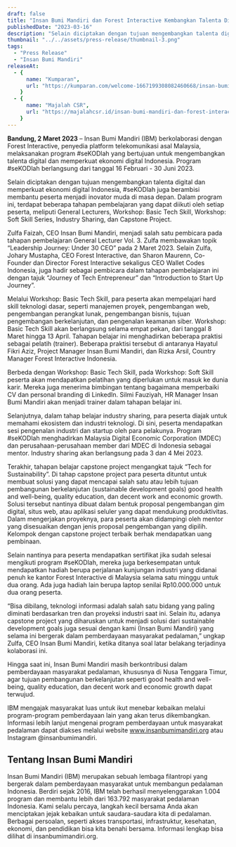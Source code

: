 ```yaml
---
draft: false
title: "Insan Bumi Mandiri dan Forest Interactive Kembangkan Talenta Digital Indonesia"
publishedDate: "2023-03-16"
description: "Selain diciptakan dengan tujuan mengembangkan talenta digital dan memperkuat ekonomi digital Indonesia, #seKODlah juga berambisi membantu peserta menjadi inovator muda di masa depan."
thumbnail: "../../assets/press-release/thumbnail-3.png"
tags:
  - "Press Release"
  - "Insan Bumi Mandiri"
releaseAt:
  - {
      name: "Kumparan",
      url: "https://kumparan.com/welcome-1667199308082460668/insan-bumi-mandiri-dan-forest-interactive-kembangkan-talenta-digital-indonesia-201XKQWb0uZ",
    }
  - {
      name: "Majalah CSR",
      url: "https://majalahcsr.id/insan-bumi-mandiri-dan-forest-interactive-kembangkan-talenta-muda-digital/",
    }
---
```


**Bandung, 2 Maret 2023** – Insan Bumi Mandiri (IBM) berkolaborasi dengan Forest Interactive, penyedia platform telekomunikasi asal Malaysia, melaksanakan program #seKODlah yang bertujuan untuk mengembangkan talenta digital dan memperkuat ekonomi digital Indonesia. Program #seKODlah berlangsung dari tanggal 16 Februari - 30 Juni 2023.

Selain diciptakan dengan tujuan mengembangkan talenta digital dan memperkuat ekonomi digital Indonesia, #seKODlah juga berambisi membantu peserta menjadi inovator muda di masa depan. Dalam program ini, terdapat beberapa tahapan pembelajaran yang dapat diikuti oleh setiap peserta, meliputi General Lecturers, Workshop: Basic Tech Skill, Workshop: Soft Skill Series, Industry Sharing, dan Capstone Project.

Zulfa Faizah, CEO Insan Bumi Mandiri, menjadi salah satu pembicara pada tahapan pembelajaran General Lecturer Vol. 3. Zulfa membawakan topik “Leadership Journey: Under 30 CEO” pada 2 Maret 2023. Selain Zulfa, Johary Mustapha, CEO Forest Interactive, dan Sharon Maurenn, Co-Founder dan Director Forest Interactive sekaligus CEO Wallet Codes Indonesia, juga hadir sebagai pembicara dalam tahapan pembelajaran ini dengan tajuk “Journey of Tech Entrepreneur” dan “Introduction to Start Up Journey”.

Melalui Workshop: Basic Tech Skill, para peserta akan mempelajari hard skill teknologi dasar, seperti manajemen proyek, pengembangan web, pengembangan perangkat lunak, pengembangan bisnis, tujuan pengembangan berkelanjutan, dan pengenalan keamanan siber. Workshop: Basic Tech Skill akan berlangsung selama empat pekan, dari tanggal 8 Maret hingga 13 April. Tahapan belajar ini menghadirkan beberapa praktisi sebagai pelatih (trainer). Beberapa praktisi tersebut di antaranya Hayatul Fikri Aziz, Project Manager Insan Bumi Mandiri, dan Rizka Arsil, Country Manager Forest Interactive Indonesia.

Berbeda dengan Workshop: Basic Tech Skill, pada Workshop: Soft Skill peserta akan mendapatkan pelatihan yang diperlukan untuk masuk ke dunia karir. Mereka juga menerima bimbingan tentang bagaimana memperbaiki CV dan personal branding di LinkedIn. Silmi Fauziyah, HR Manager Insan Bumi Mandiri akan menjadi trainer dalam tahapan belajar ini.

Selanjutnya, dalam tahap belajar industry sharing, para peserta diajak untuk memahami ekosistem dan industri teknologi. Di sini, peserta mendapatkan sesi pengenalan industri dan startup oleh para pelakunya. Program #seKODlah menghadirkan Malaysia Digital Economic Corporation (MDEC) dan perusahaan-perusahaan member dari MDEC di Indonesia sebagai mentor. Industry sharing akan berlangsung pada 3 dan 4 Mei 2023.

Terakhir, tahapan belajar capstone project mengangkat tajuk “Tech for Sustainability”. Di tahap capstone project para peserta dituntut untuk membuat solusi yang dapat mencapai salah satu atau lebih tujuan pembangunan berkelanjutan (sustainable development goals) good health and well-being, quality education, dan decent work and economic growth. Solusi tersebut nantinya dibuat dalam bentuk proposal pengembangan gim digital, situs web, atau aplikasi seluler yang dapat mendukung produktivitas. Dalam mengerjakan proyeknya, para peserta akan didampingi oleh mentor yang disesuaikan dengan jenis proposal pengembangan yang dipilih. Kelompok dengan capstone project terbaik berhak mendapatkan uang pembinaan.

Selain nantinya para peserta mendapatkan sertifikat jika sudah selesai mengikuti program #seKODlah, mereka juga berkesempatan untuk mendapatkan hadiah berupa perjalanan kunjungan industri yang didanai penuh ke kantor Forest Interactive di Malaysia selama satu minggu untuk dua orang. Ada juga hadiah lain berupa laptop senilai Rp10.000.000 untuk dua orang peserta.

“Bisa dibilang, teknologi informasi adalah salah satu bidang yang paling diminati berdasarkan tren dan proyeksi industri saat ini. Selain itu, adanya capstone project yang diharuskan untuk menjadi solusi dari sustainable development goals juga sesuai dengan kami (Insan Bumi Mandiri) yang selama ini bergerak dalam pemberdayaan masyarakat pedalaman,” ungkap Zulfa, CEO Insan Bumi Mandiri, ketika ditanya soal latar belakang terjadinya kolaborasi ini.

Hingga saat ini, Insan Bumi Mandiri masih berkontribusi dalam pemberdayaan masyarakat pedalaman, khususnya di Nusa Tenggara Timur, agar tujuan pembangunan berkelanjutan seperti good health and well-being, quality education, dan decent work and economic growth dapat terwujud.

IBM mengajak masyarakat luas untuk ikut menebar kebaikan melalui program-program pemberdayaan lain yang akan terus dikembangkan. Informasi lebih lanjut mengenai program pemberdayaan untuk masyarakat pedalaman dapat diakses melalui website www.insanbumimandiri.org atau Instagram @insanbumimandiri.

## Tentang Insan Bumi Mandiri

Insan Bumi Mandiri (IBM) merupakan sebuah lembaga filantropi yang bergerak dalam pemberdayaan masyarakat untuk membangun pedalaman Indonesia. Berdiri sejak 2016, IBM telah berhasil menyelenggarakan 1.004 program dan membantu lebih dari 163.792 masyarakat pedalaman Indonesia. Kami selalu percaya, langkah kecil bersama Anda akan menciptakan jejak kebaikan untuk saudara-saudara kita di pedalaman. Berbagai persoalan, seperti akses transportasi, infrastruktur, kesehatan, ekonomi, dan pendidikan bisa kita benahi bersama. Informasi lengkap bisa dilihat di insanbumimandiri.org.
